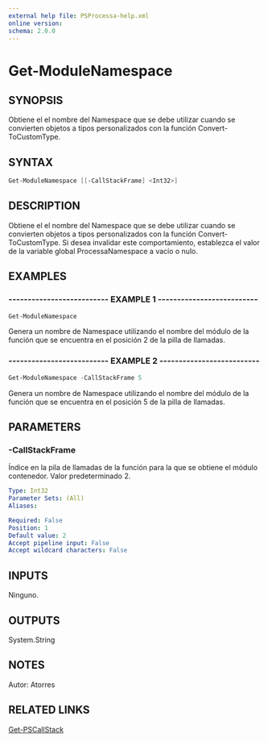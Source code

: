 ```yaml
---
external help file: PSProcessa-help.xml
online version: 
schema: 2.0.0
---
```


# Get-ModuleNamespace

## SYNOPSIS
Obtiene el el nombre del Namespace que se debe utilizar cuando se convierten objetos a tipos personalizados con la función Convert-ToCustomType.

## SYNTAX

```powershell
Get-ModuleNamespace [[-CallStackFrame] <Int32>]
```

## DESCRIPTION
Obtiene el el nombre del Namespace que se debe utilizar cuando se convierten objetos a tipos personalizados con la función Convert-ToCustomType.
Si desea invalidar este comportamiento, establezca el valor de la variable global ProcessaNamespace a vacío o nulo.

## EXAMPLES

### -------------------------- EXAMPLE 1 --------------------------
```powershell
Get-ModuleNamespace
```

Genera un nombre de Namespace utilizando el nombre del módulo de la función que se encuentra en el posición 2 de la pilla de llamadas.

### -------------------------- EXAMPLE 2 --------------------------
```powershell
Get-ModuleNamespace -CallStackFrame 5
```

Genera un nombre de Namespace utilizando el nombre del módulo de la función que se encuentra en el posición 5 de la pilla de llamadas.

## PARAMETERS

### -CallStackFrame
Índice en la pila de llamadas de la función para la que se obtiene el módulo contenedor.
Valor predeterminado 2.

```yaml
Type: Int32
Parameter Sets: (All)
Aliases: 

Required: False
Position: 1
Default value: 2
Accept pipeline input: False
Accept wildcard characters: False
```

## INPUTS
Ninguno.

## OUTPUTS

System.String

## NOTES
Autor: Atorres

## RELATED LINKS

[Get-PSCallStack](https://msdn.microsoft.com/en-us/powershell/reference/5.0/microsoft.powershell.utility/get-pscallstack)


